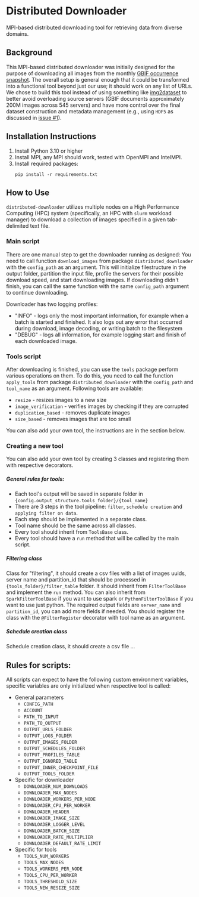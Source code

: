 # Distributed Downloader

MPI-based distributed downloading tool for retrieving data from diverse domains.

## Background

This MPI-based distributed downloader was initially designed for the purpose of downloading all images from the
monthly [GBIF occurrence snapshot](https://www.gbif.org/occurrence-snapshots). The overall setup is general enough that
it could be transformed into a functional tool beyond just our use; it should work on any list of URLs. We chose to
build this tool instead of using something like [img2dataset](https://github.com/rom1504/img2dataset) to better avoid
overloading source servers (GBIF documents approximately 200M images across 545 servers) and have more control over the
final dataset construction and metadata management (e.g., using `HDF5` as discussed
in [issue #1](https://github.com/Imageomics/distributed-downloader/issues/1)).

## Installation Instructions

1. Install Python 3.10 or higher
2. Install MPI, any MPI should work, tested with OpenMPI and IntelMPI.
3. Install required packages:
    ```
    pip install -r requirements.txt
    ```

## How to Use

`distributed-downloader` utilizes multiple nodes on a High Performance Computing (HPC) system (specifically, an HPC
with `slurm` workload manager) to download a collection of images specified in a given tab-delimited text file.

### Main script

There are one manual step to get the downloader running as designed:
You need to call function `download_images` from package `distributed_downloader` with the `config_path` as an argument.
This will initialize filestructure in the output folder, partition the input file, profile the servers for their
possible download speed, and start downloading images. If downloading didn't finish, you can call the same function with
the same `config_path` argument to continue downloading.

Downloader has two logging profiles:

- "INFO" - logs only the most important information, for example when a batch is started and finished. It also logs out
  any error that occurred during download, image decoding, or writing batch to the filesystem
- "DEBUG" - logs all information, for example logging start and finish of each downloaded image.

### Tools script

After downloading is finished, you can use the `tools` package perform various operations on them.
To do this, you need to call the function `apply_tools` from package `distributed_downloader` with the `config_path`
and `tool_name` as an argument.
Following tools are available:

- `resize` - resizes images to a new size
- `image_verification` - verifies images by checking if they are corrupted
- `duplication_based` - removes duplicate images
- `size_based` - removes images that are too small

You can also add your own tool, the instructions are in the section below.

### Creating a new tool

You can also add your own tool by creating 3 classes and registering them with respective decorators.

##### General rules for tools:

- Each tool's output will be saved in separate folder in `{config.output_structure.tools_folder}/{tool_name}`
- There are 3 steps in the tool pipeline: `filter`, `schedule creation` and `applying filter on data`.
- Each step should be implemented in a separate class.
- Tool name should be the same across all classes.
- Every tool should inherit from `ToolsBase` class.
- Every tool should have a `run` method that will be called by the main script.

##### Filtering class

Class for "filtering", it should create a csv files with a list of images uuids, server name and
partition_id that should be processed in `{tools_folder}/filter_table` folder.
It should inherit from `FilterToolBase` and implement the `run` method. You can also inherit
from `SparkFilterToolBase` if you want to use spark or `PythonFilterToolBase` if you want to use just python.
The required output fields are `server_name` and `partition_id`, you can add more fields if needed.
You should register the class with the `@FilterRegister` decorator with tool name as an argument.

##### Schedule creation class

Schedule creation class, it should create a csv file ...

## Rules for scripts:

All scripts can expect to have the following custom environment variables, specific variables are only initialized
when respective tool is called:

- General parameters
    - `CONFIG_PATH`
    - `ACCOUNT`
    - `PATH_TO_INPUT`
    - `PATH_TO_OUTPUT`
    - `OUTPUT_URLS_FOLDER`
    - `OUTPUT_LOGS_FOLDER`
    - `OUTPUT_IMAGES_FOLDER`
    - `OUTPUT_SCHEDULES_FOLDER`
    - `OUTPUT_PROFILES_TABLE`
    - `OUTPUT_IGNORED_TABLE`
    - `OUTPUT_INNER_CHECKPOINT_FILE`
    - `OUTPUT_TOOLS_FOLDER`
- Specific for downloader
    - `DOWNLOADER_NUM_DOWNLOADS`
    - `DOWNLOADER_MAX_NODES`
    - `DOWNLOADER_WORKERS_PER_NODE`
    - `DOWNLOADER_CPU_PER_WORKER`
    - `DOWNLOADER_HEADER`
    - `DOWNLOADER_IMAGE_SIZE`
    - `DOWNLOADER_LOGGER_LEVEL`
    - `DOWNLOADER_BATCH_SIZE`
    - `DOWNLOADER_RATE_MULTIPLIER`
    - `DOWNLOADER_DEFAULT_RATE_LIMIT`
- Specific for tools
    - `TOOLS_NUM_WORKERS`
    - `TOOLS_MAX_NODES`
    - `TOOLS_WORKERS_PER_NODE`
    - `TOOLS_CPU_PER_WORKER`
    - `TOOLS_THRESHOLD_SIZE`
    - `TOOLS_NEW_RESIZE_SIZE`
